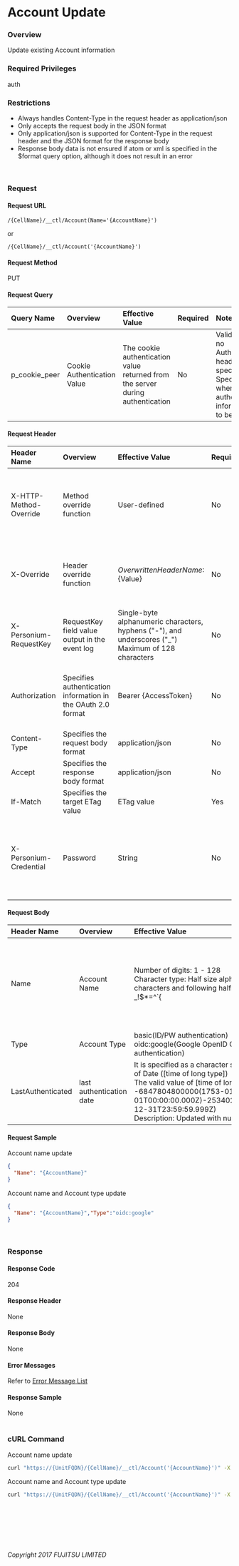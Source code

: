 # Account Update

### Overview

Update existing Account information

### Required Privileges

auth

### Restrictions

* Always handles Content-Type in the request header as application/json
* Only accepts the request body in the JSON format
* Only application/json is supported for Content-Type in the request header and the JSON format for the response body
* Response body data is not ensured if atom or xml is specified in the $format query option, although it does not result in an error

<br>

### Request

#### Request URL

```
/{CellName}/__ctl/Account(Name='{AccountName}')
```

or 

```
/{CellName}/__ctl/Account('{AccountName}')
```

#### Request Method

PUT

#### Request Query

| Query Name<br>    | Overview<br>                    | Effective Value<br>                                                                | Required<br> | Notes<br>                                                                                                                |
|:-- |:-- |:-- |:-- |:-- |
| p_cookie_peer<br> | Cookie Authentication Value<br> | The cookie authentication value returned from the server during authentication<br> | No<br>       | Valid only if no Authorization header specified<br>Specify this when cookie authentication information is to be used<br> |

#### Request Header

| Header Name<br>            | Overview<br>                                                     | Effective Value<br>                                                                                        | Required<br> | Notes<br>                                                                                                                   |
|:-- |:-- |:-- |:-- |:-- |
| X-HTTP-Method-Override<br> | Method override function<br>                                     | User-defined<br>                                                                                           | No<br>       | If you specify this value when requesting with the POST method, the specified value will be used as a method.<br>           |
| X-Override<br>             | Header override function<br>                                     | ${OverwrittenHeaderName}:${Value}<br>                                                                      | No<br>       | Overwrite normal HTTP header value. To overwrite multiple headers, specify multiple X-Override headers.<br>                 |
| X-Personium-RequestKey<br> | RequestKey field value output in the event log<br>               | Single-byte alphanumeric characters, hyphens ("-"), and underscores ("_")<br>Maximum of 128 characters<br> | No<br>       | PCS-${UNIXtime} by default<br>Supported in V 1.1.7 and later<br>                                                            |
| Authorization<br>          | Specifies authentication information in the OAuth 2.0 format<br> | Bearer {AccessToken}<br>                                                                                   | No<br>       | * Authentication tokens are the tokens acquired using the Authentication Token Acquisition API<br>                          |
| Content-Type<br>           | Specifies the request body format<br>                            | application/json<br>                                                                                       | No<br>       | [application/json] by default<br>                                                                                           |
| Accept<br>                 | Specifies the response body format<br>                           | application/json<br>                                                                                       | No<br>       | [application/json] by default<br>                                                                                           |
| If-Match<br>               | Specifies the target ETag value<br>                              | ETag value<br>                                                                                             | Yes<br>      | <br>                                                                                                                        |
| X-Personium-Credential<br> | Password<br>                                                     | String<br>                                                                                                 | No<br>       | Number of character:6 - 92<br>Character type: Single-byte alphanumeric characters, hyphens ("-"), and underscores ("_")<br> |

#### Request Body

| Header Name<br>       | Overview<br>                 | Effective Value<br>                                                                                                                                                                                                                                                 | Required<br> | Notes<br>          |
|:-- |:-- |:-- |:-- |:-- |
| Name<br>              | Account Name<br>             | Number of digits: 1 - 128<br>Character type: Half size alphanumeric characters and following half-width symbol (-_!$*=^`{|}~.@) <br>However, the first character can not be specified as the first character<br>                                                    | Yes<br>      | <br>               |
| Type<br>              | Account Type<br>             | basic(ID/PW authentication)<br>oidc:google(Google OpenID Connect authentication)                                                                                                                                                                                    | No<br>       | default: basic<br> |
| LastAuthenticated<br> | last authentication date<br> | It is specified as a character string in the format of Date ([time of long type])<br>The valid value of [time of long type] is -6847804800000(1753-01-01T00:00:00.000Z)-253402300799999(9999-12-31T23:59:59.999Z)<br>Description: Updated with null if omitted <br> | No<br>       | default: null<br>  |

#### Request Sample

Account name update

```JSON
{
  "Name": "{AccountName}"
}
```

Account name and Account type update

```JSON
{
  "Name": "{AccountName}","Type":"oidc:google"
}
```

<br>

### Response

#### Response Code

204

#### Response Header

None

#### Response Body

None

#### Error Messages

Refer to [Error Message List](004_Error_Messages.html)

#### Response Sample

None<br><br>

### cURL Command

Account name update

```sh
curl "https://{UnitFQDN}/{CellName}/__ctl/Account('{AccountName}')" -X PUT -i -H 'If-Match: *' -H 'X-Personium-Credential:password' -H 'Authorization: Bearer {AccessToken}' -H 'Accept: application/json' -d '{"Name":"{AccountName}"}'
```

Account name and Account type update

```sh
curl "https://{UnitFQDN}/{CellName}/__ctl/Account('{AccountName}')" -X PUT -i -H 'If-Match: *' -H 'X-Personium-Credential:password' -H 'Authorization: Bearer {AccessToken}' -H 'Accept: application/json' -d '{"Name":"{AccountName}","Type":"oidc:google"}'
```

<br><br><br><br><br>

###### Copyright 2017 FUJITSU LIMITED